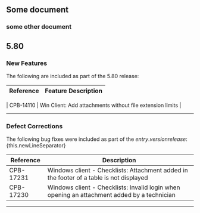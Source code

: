 ## Some document

### some other document


<!-- start changelog 5.80 -->
## 5.80

### New Features

The following are included as part of the 5.80 release:

| Reference | Feature Description |
|-----------|---------------------|

| CPB-14110 | Win Client: Add attachments without file extension limits |

---

### Defect Corrections

The following bug fixes were included as part of the ${entry.version} release:${this.newLineSeparator}

| Reference | Description |
|-----------|-------------|
| CPB-17231 | Windows client - Checklists: Attachment added in the footer of a table is not displayed |
| CPB-17230 | Windows client - Checklists: Invalid login when opening an attachment added by a technician |


---

<!-- end changelog 5.80 -->
<!-- end changelog 5.80 -->
